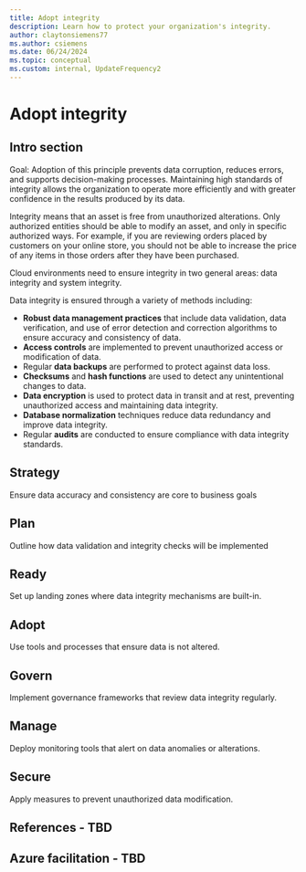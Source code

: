 ```yaml
---
title: Adopt integrity
description: Learn how to protect your organization's integrity.
author: claytonsiemens77
ms.author: csiemens
ms.date: 06/24/2024
ms.topic: conceptual
ms.custom: internal, UpdateFrequency2
---
```


# Adopt integrity

## Intro section

Goal: Adoption of this principle prevents data corruption, reduces errors, and supports decision-making processes. Maintaining high standards of integrity allows the organization to operate more efficiently and with greater confidence in the results produced by its data.

Integrity means that an asset is free from unauthorized alterations. Only authorized entities should be able to modify an asset, and only in specific authorized ways. For example, if you are reviewing orders placed by customers on your online store, you should not be able to increase the price of any items in those orders after they have been purchased.

Cloud environments need to ensure integrity in two general areas: data integrity and system integrity. 

Data integrity is ensured through a variety of methods including:

- **Robust data management practices** that include data validation, data verification, and use of error detection and correction algorithms to ensure accuracy and consistency of data. 
- **Access controls** are implemented to prevent unauthorized access or modification of data. 
- Regular **data backups** are performed to protect against data loss. 
- **Checksums** and **hash functions** are used to detect any unintentional changes to data. 
- **Data encryption** is used to protect data in transit and at rest, preventing unauthorized access and maintaining data integrity.
- **Database normalization** techniques reduce data redundancy and improve data integrity.
- Regular **audits** are conducted to ensure compliance with data integrity standards. 

## Strategy

Ensure data accuracy and consistency are core to business goals

## Plan 

Outline how data validation and integrity checks will be implemented

## Ready

Set up landing zones where data integrity mechanisms are built-in.

## Adopt

Use tools and processes that ensure data is not altered. 

## Govern

Implement governance frameworks that review data integrity regularly.

## Manage

Deploy monitoring tools that alert on data anomalies or alterations.

## Secure

Apply measures to prevent unauthorized data modification.

## References - TBD

## Azure facilitation - TBD